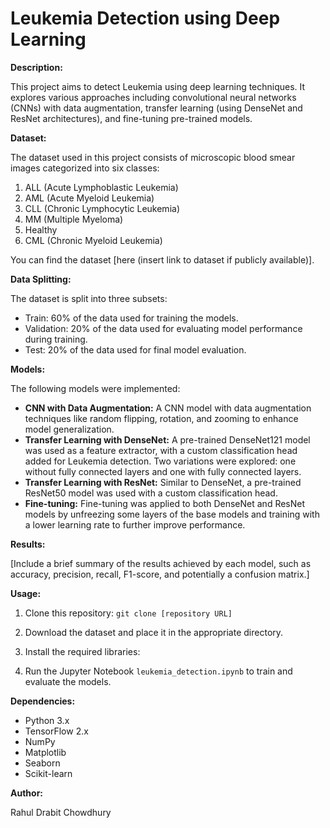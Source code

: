 # Leukemia Detection using Deep Learning

**Description:**

This project aims to detect Leukemia using deep learning techniques. It explores various approaches including convolutional neural networks (CNNs) with data augmentation, transfer learning (using DenseNet and ResNet architectures), and fine-tuning pre-trained models.

**Dataset:**

The dataset used in this project consists of microscopic blood smear images categorized into six classes:

1. ALL (Acute Lymphoblastic Leukemia)
2. AML (Acute Myeloid Leukemia)
3. CLL (Chronic Lymphocytic Leukemia)
4. MM (Multiple Myeloma)
5. Healthy
6. CML (Chronic Myeloid Leukemia)

You can find the dataset [here (insert link to dataset if publicly available)].

**Data Splitting:**

The dataset is split into three subsets:

* Train: 60% of the data used for training the models.
* Validation: 20% of the data used for evaluating model performance during training.
* Test: 20% of the data used for final model evaluation.

**Models:**

The following models were implemented:

* **CNN with Data Augmentation:** A CNN model with data augmentation techniques like random flipping, rotation, and zooming to enhance model generalization.
* **Transfer Learning with DenseNet:** A pre-trained DenseNet121 model was used as a feature extractor, with a custom classification head added for Leukemia detection. Two variations were explored: one without fully connected layers and one with fully connected layers.
* **Transfer Learning with ResNet:** Similar to DenseNet, a pre-trained ResNet50 model was used with a custom classification head. 
* **Fine-tuning:** Fine-tuning was applied to both DenseNet and ResNet models by unfreezing some layers of the base models and training with a lower learning rate to further improve performance.

**Results:**

[Include a brief summary of the results achieved by each model, such as accuracy, precision, recall, F1-score, and potentially a confusion matrix.]

**Usage:**

1. Clone this repository: `git clone [repository URL]`
2. Download the dataset and place it in the appropriate directory.
3. Install the required libraries:


4. Run the Jupyter Notebook `leukemia_detection.ipynb` to train and evaluate the models.

**Dependencies:**

* Python 3.x
* TensorFlow 2.x
* NumPy
* Matplotlib
* Seaborn
* Scikit-learn


**Author:**

Rahul Drabit Chowdhury
